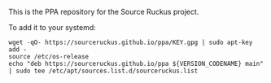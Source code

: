 This is the PPA repository for the Source Ruckus project.

To add it to your systemd:

    wget -qO- https://sourceruckus.github.io/ppa/KEY.gpg | sudo apt-key add -
    source /etc/os-release
    echo "deb https://sourceruckus.github.io/ppa ${VERSION_CODENAME} main" | sudo tee /etc/apt/sources.list.d/sourceruckus.list
